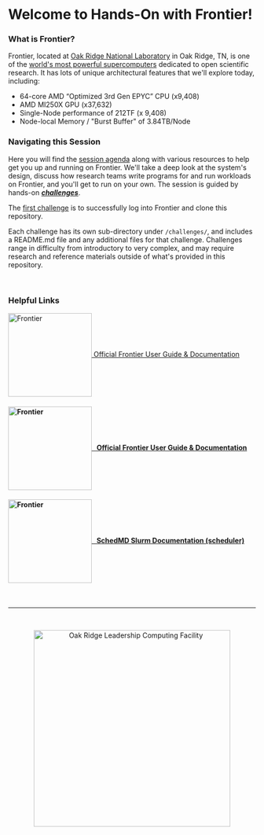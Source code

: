 # Welcome to Hands-On with Frontier!


### What is Frontier?
Frontier, located at [Oak Ridge National Laboratory](https://www.ornl.gov/) in Oak Ridge, TN,  is one of the [world's most powerful supercomputers](https://www.top500.org/system/180047/) dedicated to open scientific research. It has lots of unique architectural features that we'll explore today, including:

- 64-core AMD “Optimized 3rd Gen EPYC” CPU (x9,408)
- AMD MI250X GPU (x37,632)
- Single-Node performance of 212TF (x 9,408)
- Node-local Memory / "Burst Buffer" of 3.84TB/Node

### Navigating this Session
Here you will find the [session agenda](agenda.md) along with various resources
to help get you up and running on Frontier. We'll take a deep look at the
system's design, discuss how research teams write programs for and run
workloads on Frontier, and you'll get to run on your own. The session is guided by
hands-on [***challenges***](challenges). 

The [first challenge](./challenges/Access_Frontier_and_Clone_Repo) is to
successfully log into Frontier and clone this repository.

Each challenge has its own sub-directory under `/challenges/`, and includes a
README.md file and any additional files for that challenge. Challenges range in
difficulty from introductory to very complex, and may require research and
reference materials outside of what's provided in this repository.

&nbsp;


### Helpful Links
[<img src="./images/frontier_logo_2023.png" width="170" alt="Frontier" style="vertical-align:middle;"/> Official Frontier User Guide & Documentation](https://docs.olcf.ornl.gov/systems/summit_user_guide.html)


#### [<img src="./images/frontier_logo_2023.png" width="170" valign="middle" alt="Frontier"/>   Official Frontier User Guide & Documentation](https://docs.olcf.ornl.gov/systems/summit_user_guide.html)

#### [<img src="./images/SchedMD_Logo_2023.png" width="170" valign="middle" alt="Frontier"/>   SchedMD Slurm Documentation (scheduler)](https://slurm.schedmd.com/documentation.html)

<br>
<hr>
<br>
<p align="center">
  <a href="https://www.olcf.ornl.gov/"><img src="./images/olcf_logo.png" width="400" alt="Oak Ridge Leadership Computing Facility"></a>
</p>
